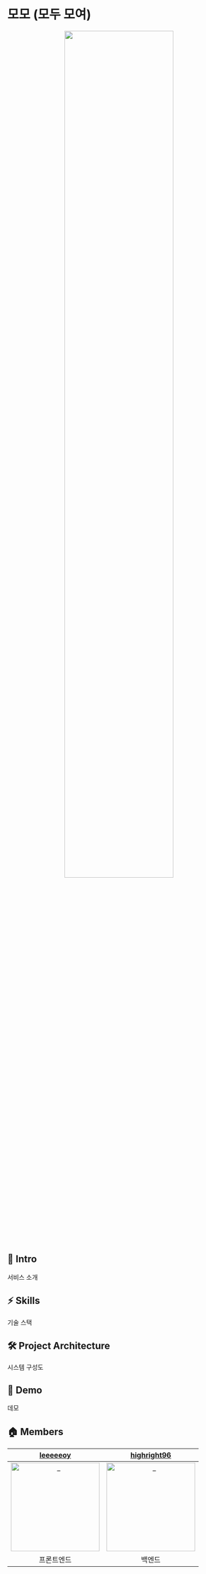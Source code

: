 # 모모 (모두 모여)

<p align="center">
  <img src="https://user-images.githubusercontent.com/55661631/141675676-e4232f14-9c7c-40c5-a5c8-45160b3548d6.png" width="70%" height="70%"></a>
</p>

## 🚀 Intro

서비스 소개

## ⚡️ Skills

기술 스택

## 🛠 Project Architecture

시스템 구성도

## 🎥 Demo

데모

## 🏠 Members

|            [leeeeeoy](https://github.com/leeeeeoy)             |            [highright96](https://github.com/highright96)             |  
| :----------------------------------------------------------: | :----------------------------------------------------------: 
| <img src="https://avatars.githubusercontent.com/u/63850050?v=4" width=200px alt="_"/> | <img src="https://user-images.githubusercontent.com/55661631/141674899-d7496769-6736-47ee-a0cc-2c631520790a.jpg" width=200px alt="_"/> 
|                         프론트엔드                         |                        백엔드                         |  

